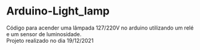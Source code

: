 # Arduino-Light_lamp
Código para acender uma lâmpada 127/220V  no arduino utilizando um relé e um sensor de luminosidade. <br>
Projeto realizado no dia 19/12/2021
